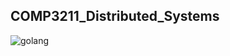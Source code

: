 ## COMP3211_Distributed_Systems

![golang](https://img.shields.io/badge/Go-00ADD8.svg?style=for-the-badge&logo=Go&logoColor=white)
